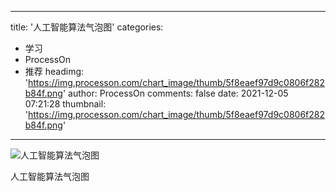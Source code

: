 
---
title: '人工智能算法气泡图'
categories: 
 - 学习
 - ProcessOn
 - 推荐
headimg: 'https://img.processon.com/chart_image/thumb/5f8eaef97d9c0806f282b84f.png'
author: ProcessOn
comments: false
date: 2021-12-05 07:21:28
thumbnail: 'https://img.processon.com/chart_image/thumb/5f8eaef97d9c0806f282b84f.png'
---

<div>   
<img class="thumb" alt="人工智能算法气泡图" src="https://img.processon.com/chart_image/thumb/5f8eaef97d9c0806f282b84f.png" referrerpolicy="no-referrer">
<p>人工智能算法气泡图</p>  
</div>
            
